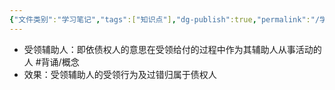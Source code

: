 ```yaml
---
{"文件类别":"学习笔记","tags":["知识点"],"dg-publish":true,"permalink":"/学习笔记studyup/知识点cheese/受领辅助人/","dgPassFrontmatter":true,"created":"2024-07-30T12:05:22.476+08:00","updated":"2024-09-11T12:20:12.428+08:00"}
---
```


- 受领辅助人：即依债权人的意思在受领给付的过程中作为其辅助人从事活动的人 #背诵/概念 
- 效果：受领辅助人的受领行为及过错归属于债权人